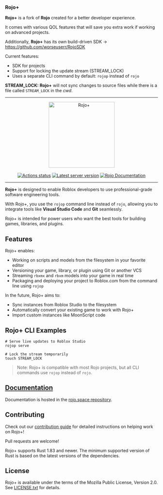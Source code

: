 ### Rojo+

**Rojo+** is a fork of **Rojo** created for a better developer experience.

It comes with various QOL features that will save you extra work if working on advanced projects.

Additionally, **Rojo+** has its own build-driven SDK -> https://github.com/worseuserr/RojoSDK

Current features:
- SDK for projects
- Support for locking the update stream (STREAM_LOCK)
- Uses a separate CLI command by default: `rojop` instead of `rojo`

**STREAM_LOCK:** **Rojo+** will not sync changes to source files while there is a file called `STREAM_LOCK` in the *cwd*.

<hr />

<div align="center">
    <a href="https://github.com/worseuserr/RojoPlus"><img src="assets/brand_images/logo-512.png" alt="Rojo+" height="217" /></a>
</div>

<div>&nbsp;</div>

<div align="center">
    <a href="https://github.com/rojo-rbx/rojo/actions"><img src="https://github.com/rojo-rbx/rojo/workflows/CI/badge.svg" alt="Actions status" /></a>
    <a href="https://crates.io/crates/rojo"><img src="https://img.shields.io/crates/v/rojo.svg?label=latest%20release" alt="Latest server version" /></a>
    <a href="https://rojo.space/docs"><img src="https://img.shields.io/badge/docs-website-brightgreen.svg" alt="Rojo Documentation" /></a>
</div>

<hr />

**Rojo+** is designed to enable Roblox developers to use professional-grade software engineering tools.

With Rojo+, you use the `rojop` command line instead of `rojo`, allowing you to integrate tools like **Visual Studio Code** and **Git** seamlessly.

Rojo+ is intended for power users who want the best tools for building games, libraries, and plugins.

## Features
Rojo+ enables:

* Working on scripts and models from the filesystem in your favorite editor
* Versioning your game, library, or plugin using Git or another VCS
* Streaming `rbxmx` and `rbxm` models into your game in real time
* Packaging and deploying your project to Roblox.com from the command line using `rojop`

In the future, Rojo+ aims to:

* Sync instances from Roblox Studio to the filesystem
* Automatically convert your existing game to work with Rojo+
* Import custom instances like MoonScript code

## Rojo+ CLI Examples
```
# Serve live updates to Roblox Studio
rojop serve

# Lock the stream temporarily
touch STREAM_LOCK
```

> Note: Rojo+ is compatible with most Rojo projects, but all CLI commands use `rojop` instead of `rojo`.

## [Documentation](https://rojo.space/docs)

Documentation is hosted in the [rojo.space repository](https://github.com/rojo-rbx/rojo.space).

## Contributing

Check out our [contribution guide](CONTRIBUTING.md) for detailed instructions on helping work on Rojo+!

Pull requests are welcome!

Rojo+ supports Rust 1.83 and newer. The minimum supported version of Rust is based on the latest versions of the dependencies.

## License

Rojo+ is available under the terms of the Mozilla Public License, Version 2.0. See [LICENSE.txt](LICENSE.txt) for details.
